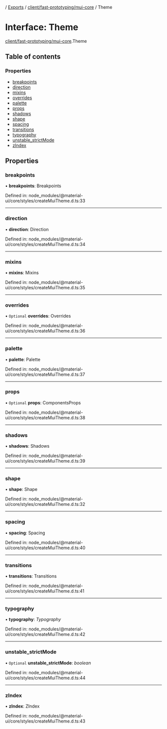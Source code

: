 [](../README.md) / [Exports](../modules.md) / [client/fast-prototyping/mui-core](../modules/client_fast_prototyping_mui_core.md) / Theme

# Interface: Theme

[client/fast-prototyping/mui-core](../modules/client_fast_prototyping_mui_core.md).Theme

## Table of contents

### Properties

- [breakpoints](client_fast_prototyping_mui_core.theme.md#breakpoints)
- [direction](client_fast_prototyping_mui_core.theme.md#direction)
- [mixins](client_fast_prototyping_mui_core.theme.md#mixins)
- [overrides](client_fast_prototyping_mui_core.theme.md#overrides)
- [palette](client_fast_prototyping_mui_core.theme.md#palette)
- [props](client_fast_prototyping_mui_core.theme.md#props)
- [shadows](client_fast_prototyping_mui_core.theme.md#shadows)
- [shape](client_fast_prototyping_mui_core.theme.md#shape)
- [spacing](client_fast_prototyping_mui_core.theme.md#spacing)
- [transitions](client_fast_prototyping_mui_core.theme.md#transitions)
- [typography](client_fast_prototyping_mui_core.theme.md#typography)
- [unstable\_strictMode](client_fast_prototyping_mui_core.theme.md#unstable_strictmode)
- [zIndex](client_fast_prototyping_mui_core.theme.md#zindex)

## Properties

### breakpoints

• **breakpoints**: Breakpoints

Defined in: node_modules/@material-ui/core/styles/createMuiTheme.d.ts:33

___

### direction

• **direction**: Direction

Defined in: node_modules/@material-ui/core/styles/createMuiTheme.d.ts:34

___

### mixins

• **mixins**: Mixins

Defined in: node_modules/@material-ui/core/styles/createMuiTheme.d.ts:35

___

### overrides

• `Optional` **overrides**: Overrides

Defined in: node_modules/@material-ui/core/styles/createMuiTheme.d.ts:36

___

### palette

• **palette**: Palette

Defined in: node_modules/@material-ui/core/styles/createMuiTheme.d.ts:37

___

### props

• `Optional` **props**: ComponentsProps

Defined in: node_modules/@material-ui/core/styles/createMuiTheme.d.ts:38

___

### shadows

• **shadows**: Shadows

Defined in: node_modules/@material-ui/core/styles/createMuiTheme.d.ts:39

___

### shape

• **shape**: Shape

Defined in: node_modules/@material-ui/core/styles/createMuiTheme.d.ts:32

___

### spacing

• **spacing**: Spacing

Defined in: node_modules/@material-ui/core/styles/createMuiTheme.d.ts:40

___

### transitions

• **transitions**: Transitions

Defined in: node_modules/@material-ui/core/styles/createMuiTheme.d.ts:41

___

### typography

• **typography**: *Typography*

Defined in: node_modules/@material-ui/core/styles/createMuiTheme.d.ts:42

___

### unstable\_strictMode

• `Optional` **unstable\_strictMode**: *boolean*

Defined in: node_modules/@material-ui/core/styles/createMuiTheme.d.ts:44

___

### zIndex

• **zIndex**: ZIndex

Defined in: node_modules/@material-ui/core/styles/createMuiTheme.d.ts:43
